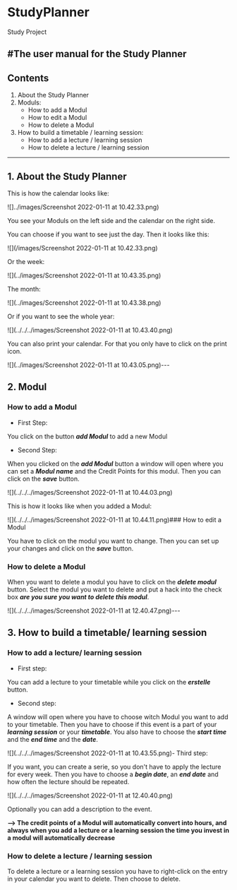 # StudyPlanner

Study Project

#The user manual for the Study Planner
---

## Contents

1. About the Study Planner
2. Moduls:
    * How to add a Modul
    * How to edit a Modul
    * How to delete a Modul
3. How to build a timetable / learning session:
    * How to add a lecture / learning session
    * How to delete a lecture / learning session

---

## 1. About the Study Planner

This is how the calendar looks like:

![]../images/Screenshot 2022-01-11 at 10.42.33.png)

You see your Moduls on the left side and the calendar on the right side.

You can choose if you want to see just the day. Then it looks like this:

![](/images/Screenshot 2022-01-11 at 10.42.33.png)

Or the week:

![](../images/Screenshot 2022-01-11 at 10.43.35.png)

The month:

![](../images/Screenshot 2022-01-11 at 10.43.38.png)

Or if you want to see the whole year:

![](../../../images/Screenshot 2022-01-11 at 10.43.40.png)

You can also print your calendar. For that you only have to click on the print icon.

![](../images/Screenshot 2022-01-11 at 10.43.05.png)---

## 2. Modul

### How to add a Modul

- First Step:

You click on the button **_add Modul_** to add a new Modul

- Second Step:

When you clicked on the **_add Modul_** button a window will open where you can set a ***Modul name*** and the Credit
Points for this modul. Then you can click on the ***save*** button.

![](../../../images/Screenshot 2022-01-11 at 10.44.03.png)

This is how it looks like when you added a Modul:

![](../../../images/Screenshot 2022-01-11 at 10.44.11.png)### How to edit a Modul

You have to click on the modul you want to change. Then you can set up your changes and click on the
***save*** button.

### How to delete a Modul

When you want to delete a modul you have to click on the ***delete modul*** button. Select the modul you want to delete
and put a hack into the check box ***are you sure you want to delete this modul***.

![](../../../images/Screenshot 2022-01-11 at 12.40.47.png)---

## 3. How to build a timetable/ learning session

### How to add a lecture/ learning session

- First step:

You can add a lecture to your timetable while you click on the ***erstelle***
button.

- Second step:

A window will open where you have to choose witch Modul you want to add to your timetable. Then you have to choose if
this event is a part of your ***learning session***
or your ***timetable***. You also have to choose the ***start time*** and the ***end time*** and the ***date***.

![](../../../images/Screenshot 2022-01-11 at 10.43.55.png)- Third step:

If you want, you can create a serie, so you don't have to apply the lecture for every week. Then you have to choose
a ***begin date***, an ***end date*** and how often the lecture should be repeated.

![](../../../images/Screenshot 2022-01-11 at 12.40.40.png)

Optionally you can add a description to the event.

**--> The credit points of a Modul will automatically convert into hours, and always when you add a lecture or a
learning session the time you invest in a modul will automatically decrease**

### How to delete a lecture / learning session

To delete a lecture or a learning session you have to right-click on the entry in your calendar you want to delete. Then
choose to delete.
